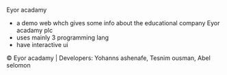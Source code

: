  Eyor acadamy
- a demo web whch gives some info about the educational company Eyor acadamy plc
- uses mainly 3 programming lang
- have interactive ui
  
© Eyor acadamy | Developers: Yohanns ashenafe, Tesnim ousman, Abel selomon
